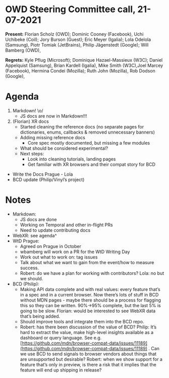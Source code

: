 # OWD Steering Committee call, 21-07-2021

**Present:** Florian Scholz (OWD); Dominic Cooney (Facebook), Uchi Uchibeke (Coil); Jory Burson (Guest); Eric Meyer (Igalia); Lola Odelola (Samsung),  Piotr Tomiak (JetBrains), Philip Jägenstedt (Google); Will Bamberg (OWD), 

**Regrets:** Kyle Pflug (Microsoft); Dominique Hazael-Massieux (W3C); Daniel Appelquist (Samsung), Brian Kardell (Igalia), Mike Smith (W3C),Joel Marcey (Facebook), Hermina Condei (Mozilla); Ruth John (Mozilla), Rob Dodson (Google),

# Agenda

1. Markdown! \o/
    - JS docs are now in Markdown!!!
2. (Florian) XR docs
    - Started cleaning the reference docs (no separate pages for dictionaries, enums, callbacks & removed unnecessary banners)
    - Adding missing reference docs
        - Core spec mostly documented, but missing a few modules
    - What should be considered experimental?
    - Next steps:
        - Look into cleaning tutorials, landing pages
        - Get familiar with XR browsers and their compat story for BCD
- Write the Docs Prague - Lola
- BCD update (Philip/Vinyl’s project)

# Notes

* Markdown: 
    * JS docs are done
    * Working on Temporal and other in-flight PRs
    * Need to update contributing docs
* WebXR: see agenda^
* WtD Prague:
    * Agreed on Prague in October
    * wbamberg will work on a PR for the WtD Writing Day
    * Work out what to work on: tag issues
    * Talk about what we want to gain from the event/how to measure success.
    * Robert: do we have a plan for working with contributors? Lola: no but we should.
* BCD (Philip):
    * Making API data complete and with real values: every feature that’s in a spec and in a current browser. Now there’s lots of stuff in BCD without MDN pages - maybe there should be a process for flagging this so they can be written. 90%->95% complete, but the last 5% is going to be slow. Florian: would be interested to see WebXR data that’s being added.
    * Should improve tools and integrate them into the BCD repo.
    * Robert: has there been discussion of the value of BCD? Philip: It’s hard to extract the value, make high-level insights available as a dashboard or query language. See e.g. [https://github.com/mdn/browser-compat-data/issues/11189](https://github.com/mdn/browser-compat-data/issues/11189) . Can we use BCD to send signals to browser vendors about things that are unsupported but desirable? Robert: when we show support for a feature that’s only in preview, is there a risk that it implies that the feature will end up shipping in release? 
